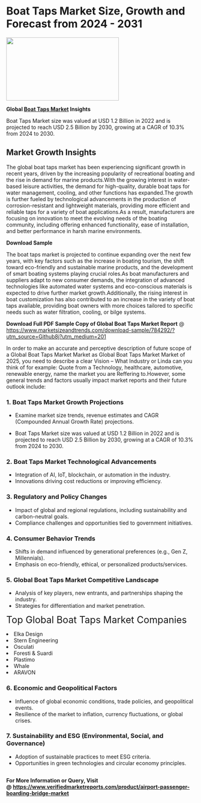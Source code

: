 <H1>Boat Taps Market Size, Growth and Forecast from 2024 - 2031</H1><img class="aligncenter size-medium wp-image-584254" src="https://thirdeyenews.in/wp-content/uploads/2024/09/Global-Market-Research-300x168.jpeg" alt="" width="300" height="168" /><p><strong>Global&nbsp;<a href="https://www.marketsizeandtrends.com/download-sample/784292/?utm_source=Github8j?utm_medium=201">Boat Taps Market</a> Insights</strong></p><p>Boat Taps Market size was valued at USD 1.2 Billion in 2022 and is projected to reach USD 2.5 Billion by 2030, growing at a CAGR of 10.3% from 2024 to 2030.</p><p><h2>Market Growth Insights</h2> <p>The global boat taps market has been experiencing significant growth in recent years, driven by the increasing popularity of recreational boating and the rise in demand for marine products.With the growing interest in water-based leisure activities, the demand for high-quality, durable boat taps for water management, cooling, and other functions has expanded.The growth is further fueled by technological advancements in the production of corrosion-resistant and lightweight materials, providing more efficient and reliable taps for a variety of boat applications.As a result, manufacturers are focusing on innovation to meet the evolving needs of the boating community, including offering enhanced functionality, ease of installation, and better performance in harsh marine environments.</p> <p><strong>Download Sample</strong></p> <p>The boat taps market is projected to continue expanding over the next few years, with key factors such as the increase in boating tourism, the shift toward eco-friendly and sustainable marine products, and the development of smart boating systems playing crucial roles.As boat manufacturers and suppliers adapt to new consumer demands, the integration of advanced technologies like automated water systems and eco-conscious materials is expected to drive further market growth.Additionally, the rising interest in boat customization has also contributed to an increase in the variety of boat taps available, providing boat owners with more choices tailored to specific needs such as water filtration, cooling, or bilge systems.</p> <p><span class=""><strong>Download Full PDF Sample Copy of Global Boat Taps Market Report</strong> @ <a href="https://www.marketsizeandtrends.com/download-sample/784292/?utm_source=Github8j?utm_medium=201" target="_blank">https://www.marketsizeandtrends.com/download-sample/784292/?utm_source=Github8j?utm_medium=201</a></span></p><p>In order to make an accurate and perceptive description of future scope of a Global&nbsp;Boat Taps Market Market as Global&nbsp;Boat Taps Market Market of 2025, you need to describe a clear Vision &ndash; What Industry or Linda can you think of for example: Quote from a Technology, healthcare, automotive, renewable energy, name the market you are Reffering to.However, some general trends and factors usually impact market reports and their future outlook include:</p><h3>1.&nbsp;<strong>Boat Taps Market Growth Projections</strong></h3><ul><li>Examine market size trends, revenue estimates and CAGR (Compounded Annual Growth Rate) projections.</li><li><p>Boat Taps Market size was valued at USD 1.2 Billion in 2022 and is projected to reach USD 2.5 Billion by 2030, growing at a CAGR of 10.3% from 2024 to 2030.</p></li></ul><h3>2.&nbsp;<strong>Boat Taps Market Technological Advancements</strong></h3><ul><li>Integration of AI, IoT, blockchain, or automation in the industry.</li><li>Innovations driving cost reductions or improving efficiency.</li></ul><h3>3.&nbsp;<strong>Regulatory and Policy Changes</strong></h3><ul><li>Impact of global and regional regulations, including sustainability and carbon-neutral goals.</li><li>Compliance challenges and opportunities tied to government initiatives.</li></ul><h3>4.&nbsp;<strong>Consumer Behavior Trends</strong></h3><ul><li>Shifts in demand influenced by generational preferences (e.g., Gen Z, Millennials).</li><li>Emphasis on eco-friendly, ethical, or personalized products/services.</li></ul><h3>5.&nbsp;<strong>Global Boat Taps Market Competitive Landscape</strong></h3><ul><li>Analysis of key players, new entrants, and partnerships shaping the industry.</li><li>Strategies for differentiation and market penetration.</li></ul><p data-pm-slice="1 1 []"><span style="color: inherit; font-family: inherit; font-size: 25px;">Top Global Boat Taps Market Companies</span></p><div class="" data-test-id=""><p><li>Elka Design</li><li> Stern Engineering</li><li> Osculati</li><li> Foresti & Suardi</li><li> Plastimo</li><li> Whale</li><li> ARAVON</li></p></div><h3>6.&nbsp;<strong>Economic and Geopolitical Factors</strong></h3><ul><li>Influence of global economic conditions, trade policies, and geopolitical events.</li><li>Resilience of the market to inflation, currency fluctuations, or global crises.</li></ul><h3>7.&nbsp;<strong>Sustainability and ESG (Environmental, Social, and Governance)</strong></h3><ul><li>Adoption of sustainable practices to meet ESG criteria.</li><li>Opportunities in green technologies and circular economy principles.</li></ul><h2><strong style="font-size: 14px;">For More Information or Query, Visit @&nbsp;</strong><a style="background-color: #ffffff; font-size: 14px;" href="https://www.marketsizeandtrends.com/report/boat-taps-market/" target="_blank">https://www.verifiedmarketreports.com/product/airport-passenger-boarding-bridge-market</a></h2>